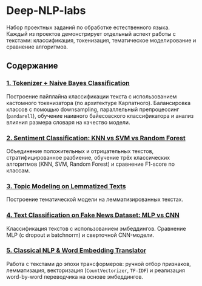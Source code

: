 # Deep-NLP-labs

Набор проектных заданий по обработке естественного языка.  
Каждый из проектов демонстрирует отдельный аспект работы с текстами: классификация, токенизация, тематическое моделирование и сравнение алгоритмов.

## Содержание

### [1. Tokenizer + Naive Bayes Classification](tokenizer_downsampling/)
Построение пайплайна классификации текста с использованием кастомного токенизатора (по архитектуре Карпатного). Балансировка классов с помощью downsampling, параллельный препроцессинг (`pandarell`), обучение наивного байесовского классификатора и анализ влияния размера словаря на качество модели.

### [2. Sentiment Classification: KNN vs SVM vs Random Forest](sentiment-classification/)
Объединение положительных и отрицательных текстов, стратифицированное разбиение, обучение трёх классических алгоритмов (KNN, SVM, Random Forest) и сравнение F1-score по классам.

### [3. Topic Modeling on Lemmatized Texts](topic-modeling-lda/)
Построение тематической модели на лемматизированных текстах. 

### [4. Text Classification on Fake News Dataset: MLP vs CNN](text-classification-embeddings/README.md)
Классификация текстов с использованием эмбеддингов. Сравнение MLP (с dropout и batchnorm) и сверточной CNN-модели. 


### [5. Classical NLP & Word Embedding Translator](classical-nlp/README.md)
Работа с текстами до эпохи трансформеров: ручной отбор признаков, лемматизация, векторизация (`CountVectorizer`, `TF-IDF`) и реализация word-by-word переводчика на основе эмбеддингов.
